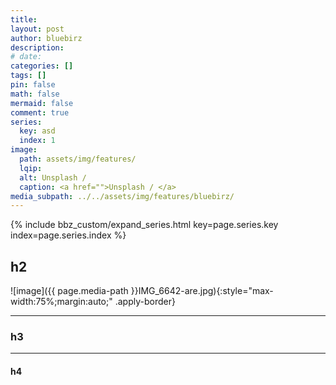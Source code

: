```yaml
---
title:
layout: post
author: bluebirz
description:
# date: 
categories: []
tags: []
pin: false
math: false
mermaid: false
comment: true
series:
  key: asd
  index: 1 
image:
  path: assets/img/features/
  lqip: 
  alt: Unsplash / 
  caption: <a href="">Unsplash / </a>
media_subpath: ../../assets/img/features/bluebirz/
---
```


{% include bbz_custom/expand_series.html key=page.series.key index=page.series.index %}

## h2

![image]({{ page.media-path  }}IMG_6642-are.jpg){:style="max-width:75%;margin:auto;" .apply-border}

---

### h3

---

#### h4
